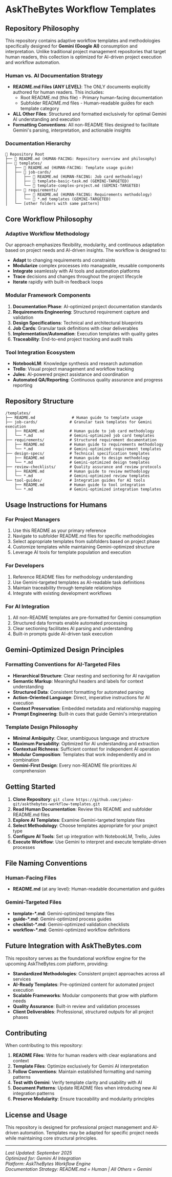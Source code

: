 # AskTheBytes Workflow Templates

## Repository Philosophy

This repository contains adaptive workflow templates and methodologies specifically designed for **Gemini (Google AI)** consumption and interpretation. Unlike traditional project management repositories that target human readers, this collection is optimized for AI-driven project execution and workflow automation.

### Human vs. AI Documentation Strategy

- **README.md Files (ANY LEVEL)**: The ONLY documents explicitly authored for human readers. This includes:
  - Root README.md (this file) - Primary human-facing documentation
  - Subfolder README.md files - Human-readable guides for each template category
- **ALL Other Files**: Structured and formatted exclusively for optimal Gemini AI understanding and execution
- **Formatting Conventions**: All non-README files designed to facilitate Gemini's parsing, interpretation, and actionable insights

### Documentation Hierarchy

```
📁 Repository Root
├── 📄 README.md (HUMAN-FACING: Repository overview and philosophy)
├── 📁 templates/
│   ├── 📄 README.md (HUMAN-FACING: Template usage guide)
│   ├── 📁 job-cards/
│   │   ├── 📄 README.md (HUMAN-FACING: Job card methodology)
│   │   ├── 📄 template-basic-task.md (GEMINI-TARGETED)
│   │   └── 📄 template-complex-project.md (GEMINI-TARGETED)
│   ├── 📁 requirements/
│   │   ├── 📄 README.md (HUMAN-FACING: Requirements methodology)
│   │   └── 📄 *.md templates (GEMINI-TARGETED)
│   └── [other folders with same pattern]
```

## Core Workflow Philosophy

### Adaptive Workflow Methodology
Our approach emphasizes flexibility, modularity, and continuous adaptation based on project needs and AI-driven insights. The workflow is designed to:

- **Adapt** to changing requirements and constraints
- **Modularize** complex processes into manageable, reusable components
- **Integrate** seamlessly with AI tools and automation platforms
- **Trace** decisions and changes throughout the project lifecycle
- **Iterate** rapidly with built-in feedback loops

### Modular Framework Components

1. **Documentation Phase**: AI-optimized project documentation standards
2. **Requirements Engineering**: Structured requirement capture and validation
3. **Design Specifications**: Technical and architectural blueprints
4. **Job Cards**: Granular task definitions with clear deliverables
5. **Implementation/Automation**: Execution templates with quality gates
6. **Traceability**: End-to-end project tracking and audit trails

### Tool Integration Ecosystem

- **NotebookLM**: Knowledge synthesis and research automation
- **Trello**: Visual project management and workflow tracking
- **Jules**: AI-powered project assistance and coordination
- **Automated QA/Reporting**: Continuous quality assurance and progress reporting

## Repository Structure

```
/templates/
├── README.md                # Human guide to template usage
├── job-cards/              # Granular task templates for Gemini execution
│   ├── README.md           # Human guide to job card methodology
│   └── *.md                # Gemini-optimized job card templates
├── requirements/           # Structured requirement documentation
│   ├── README.md           # Human guide to requirements methodology
│   └── *.md                # Gemini-optimized requirement templates
├── design-specs/           # Technical specification templates
│   ├── README.md           # Human guide to design methodology
│   └── *.md                # Gemini-optimized design templates
├── review-checklists/      # Quality assurance and review protocols
│   ├── README.md           # Human guide to review methodology
│   └── *.md                # Gemini-optimized review templates
└── tool-guides/            # Integration guides for AI tools
    ├── README.md           # Human guide to tool integration
    └── *.md                # Gemini-optimized integration templates
```

## Usage Instructions for Humans

### For Project Managers
1. Use this README as your primary reference
2. Navigate to subfolder README.md files for specific methodologies
3. Select appropriate templates from subfolders based on project phase
4. Customize templates while maintaining Gemini-optimized structure
5. Leverage AI tools for template population and execution

### For Developers
1. Reference README files for methodology understanding
2. Use Gemini-targeted templates as AI-readable task definitions
3. Maintain traceability through template relationships
4. Integrate with existing development workflows

### For AI Integration
1. All non-README templates are pre-formatted for Gemini consumption
2. Structured data formats enable automated processing
3. Clear sectioning facilitates AI parsing and understanding
4. Built-in prompts guide AI-driven task execution

## Gemini-Optimized Design Principles

### Formatting Conventions for AI-Targeted Files
- **Hierarchical Structure**: Clear nesting and sectioning for AI navigation
- **Semantic Markup**: Meaningful headers and labels for context understanding
- **Structured Data**: Consistent formatting for automated parsing
- **Action-Oriented Language**: Direct, imperative instructions for AI execution
- **Context Preservation**: Embedded metadata and relationship mapping
- **Prompt Engineering**: Built-in cues that guide Gemini's interpretation

### Template Design Philosophy
- **Minimal Ambiguity**: Clear, unambiguous language and structure
- **Maximum Parsability**: Optimized for AI understanding and extraction
- **Contextual Richness**: Sufficient context for independent AI operation
- **Modular Composition**: Templates that work independently and in combination
- **Gemini-First Design**: Every non-README file prioritizes AI comprehension

## Getting Started

1. **Clone Repository**: `git clone https://github.com/jakez-git/askthebytes-workflow-templates.git`
2. **Read Human Documentation**: Review this README and subfolder README.md files
3. **Explore AI Templates**: Examine Gemini-targeted template files
4. **Select Methodology**: Choose templates appropriate for your project type
5. **Configure AI Tools**: Set up integration with NotebookLM, Trello, Jules
6. **Execute Workflow**: Use Gemini to interpret and execute template-driven processes

## File Naming Conventions

### Human-Facing Files
- **README.md** (at any level): Human-readable documentation and guides

### Gemini-Targeted Files
- **template-*.md**: Gemini-optimized template files
- **guide-*.md**: Gemini-optimized process guides
- **checklist-*.md**: Gemini-optimized validation checklists
- **workflow-*.md**: Gemini-optimized workflow definitions

## Future Integration with AskTheBytes.com

This repository serves as the foundational workflow engine for the upcoming AskTheBytes.com platform, providing:

- **Standardized Methodologies**: Consistent project approaches across all services
- **AI-Ready Templates**: Pre-optimized content for automated project execution
- **Scalable Frameworks**: Modular components that grow with platform needs
- **Quality Assurance**: Built-in review and validation processes
- **Client Deliverables**: Professional, structured outputs for all project phases

## Contributing

When contributing to this repository:
1. **README Files**: Write for human readers with clear explanations and context
2. **Template Files**: Optimize exclusively for Gemini AI interpretation
3. **Follow Conventions**: Maintain established formatting and naming patterns
4. **Test with Gemini**: Verify template clarity and usability with AI
5. **Document Patterns**: Update README files when introducing new AI integration patterns
6. **Preserve Modularity**: Ensure traceability and modularity principles

## License and Usage

This repository is designed for professional project management and AI-driven automation. Templates may be adapted for specific project needs while maintaining core structural principles.

---

*Last Updated: September 2025*  
*Optimized for: Gemini AI Integration*  
*Platform: AskTheBytes Workflow Engine*  
*Documentation Strategy: README.md = Human | All Others = Gemini*
